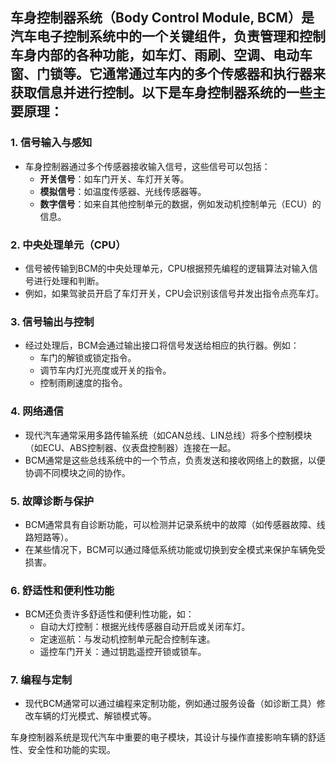 ## 车身控制器系统（Body Control Module, BCM）是汽车电子控制系统中的一个关键组件，负责管理和控制车身内部的各种功能，如车灯、雨刷、空调、电动车窗、门锁等。它通常通过车内的多个传感器和执行器来获取信息并进行控制。以下是车身控制器系统的一些主要原理：

### 1. **信号输入与感知**
   - 车身控制器通过多个传感器接收输入信号，这些信号可以包括：
     - **开关信号**：如车门开关、车灯开关等。
     - **模拟信号**：如温度传感器、光线传感器等。
     - **数字信号**：如来自其他控制单元的数据，例如发动机控制单元（ECU）的信息。

### 2. **中央处理单元（CPU）**
   - 信号被传输到BCM的中央处理单元，CPU根据预先编程的逻辑算法对输入信号进行处理和判断。
   - 例如，如果驾驶员开启了车灯开关，CPU会识别该信号并发出指令点亮车灯。

### 3. **信号输出与控制**
   - 经过处理后，BCM会通过输出接口将信号发送给相应的执行器。例如：
     - 车门的解锁或锁定指令。
     - 调节车内灯光亮度或开关的指令。
     - 控制雨刷速度的指令。

### 4. **网络通信**
   - 现代汽车通常采用多路传输系统（如CAN总线、LIN总线）将多个控制模块（如ECU、ABS控制器、仪表盘控制器）连接在一起。
   - BCM通常是这些总线系统中的一个节点，负责发送和接收网络上的数据，以便协调不同模块之间的协作。

### 5. **故障诊断与保护**
   - BCM通常具有自诊断功能，可以检测并记录系统中的故障（如传感器故障、线路短路等）。
   - 在某些情况下，BCM可以通过降低系统功能或切换到安全模式来保护车辆免受损害。

### 6. **舒适性和便利性功能**
   - BCM还负责许多舒适性和便利性功能，如：
     - 自动大灯控制：根据光线传感器自动开启或关闭车灯。
     - 定速巡航：与发动机控制单元配合控制车速。
     - 遥控车门开关：通过钥匙遥控开锁或锁车。

### 7. **编程与定制**
   - 现代BCM通常可以通过编程来定制功能，例如通过服务设备（如诊断工具）修改车辆的灯光模式、解锁模式等。

车身控制器系统是现代汽车中重要的电子模块，其设计与操作直接影响车辆的舒适性、安全性和功能的实现。